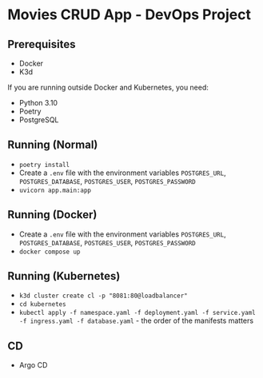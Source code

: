 # Movies CRUD App - DevOps Project

## Prerequisites

- Docker
- K3d

If you are running outside Docker and Kubernetes, you need:

- Python 3.10
- Poetry
- PostgreSQL

## Running (Normal)

- `poetry install`
- Create a `.env` file with the environment variables `POSTGRES_URL`, `POSTGRES_DATABASE`, `POSTGRES_USER`, `POSTGRES_PASSWORD`
- `uvicorn app.main:app`

## Running (Docker)

- Create a `.env` file with the environment variables `POSTGRES_URL`, `POSTGRES_DATABASE`, `POSTGRES_USER`, `POSTGRES_PASSWORD`
- `docker compose up`

## Running (Kubernetes)

- `k3d cluster create cl -p "8081:80@loadbalancer"`
- `cd kubernetes`
- `kubectl apply -f namespace.yaml -f deployment.yaml -f service.yaml -f ingress.yaml -f database.yaml` - the order of the manifests matters

## CD

- Argo CD
